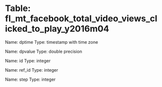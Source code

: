 Table: fl_mt_facebook_total_video_views_clicked_to_play_y2016m04
================================================================

Name: dptime
Type: timestamp with time zone

Name: dpvalue
Type: double precision

Name: id
Type: integer

Name: ref_id
Type: integer

Name: step
Type: integer

